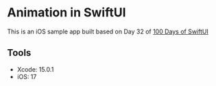 # Animation in SwiftUI

This is an iOS sample app built based on Day 32 of [100 Days of SwiftUI](https://www.hackingwithswift.com/books/ios-swiftui/animating-bindings)


## Tools
- Xcode: 15.0.1
- iOS: 17

